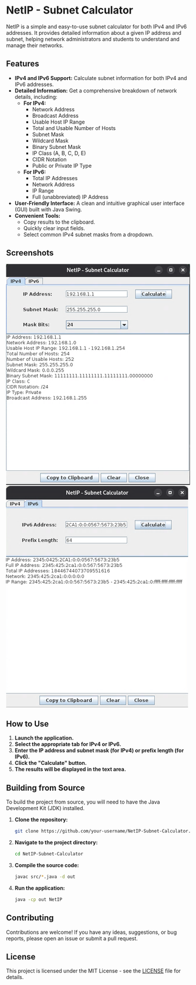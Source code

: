 # NetIP - Subnet Calculator

NetIP is a simple and easy-to-use subnet calculator for both IPv4 and IPv6 addresses. It provides detailed information about a given IP address and subnet, helping network administrators and students to understand and manage their networks.

## Features

*   **IPv4 and IPv6 Support:** Calculate subnet information for both IPv4 and IPv6 addresses.
*   **Detailed Information:** Get a comprehensive breakdown of network details, including:
    *   **For IPv4:**
        *   Network Address
        *   Broadcast Address
        *   Usable Host IP Range
        *   Total and Usable Number of Hosts
        *   Subnet Mask
        *   Wildcard Mask
        *   Binary Subnet Mask
        *   IP Class (A, B, C, D, E)
        *   CIDR Notation
        *   Public or Private IP Type
    *   **For IPv6:**
        *   Total IP Addresses
        *   Network Address
        *   IP Range
        *   Full (unabbreviated) IP Address
*   **User-Friendly Interface:** A clean and intuitive graphical user interface (GUI) built with Java Swing.
*   **Convenient Tools:**
    *   Copy results to the clipboard.
    *   Quickly clear input fields.
    *   Select common IPv4 subnet masks from a dropdown.

## Screenshots

![IPv4 Calculator](screenshots/ipv4_calculator.png)
![IPv6 Calculator](screenshots/ipv6_calculator.png)

## How to Use

1.  **Launch the application.**
2.  **Select the appropriate tab for IPv4 or IPv6.**
3.  **Enter the IP address and subnet mask (for IPv4) or prefix length (for IPv6).**
4.  **Click the "Calculate" button.**
5.  **The results will be displayed in the text area.**

## Building from Source

To build the project from source, you will need to have the Java Development Kit (JDK) installed.

1.  **Clone the repository:**
    ```bash
    git clone https://github.com/your-username/NetIP-Subnet-Calculator.git
    ```
2.  **Navigate to the project directory:**
    ```bash
    cd NetIP-Subnet-Calculator
    ```
3.  **Compile the source code:**
    ```bash
    javac src/*.java -d out
    ```
4.  **Run the application:**
    ```bash
    java -cp out NetIP
    ```

## Contributing

Contributions are welcome! If you have any ideas, suggestions, or bug reports, please open an issue or submit a pull request.

## License

This project is licensed under the MIT License - see the [LICENSE](LICENSE) file for details.
